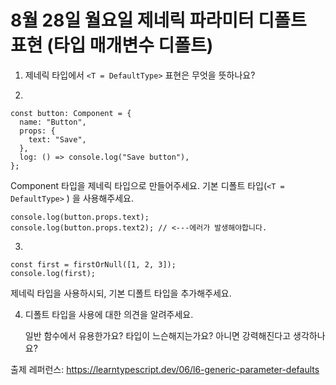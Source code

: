 # 8월 28일 월요일 제네릭 파라미터 디폴트 표현 (타입 매개변수 디폴트)

1. 제네릭 타입에서 `<T = DefaultType>` 표현은 무엇을 뜻하나요?

2.

```
const button: Component = {
  name: "Button",
  props: {
    text: "Save",
  },
  log: () => console.log("Save button"),
};
```

Component 타입을 제네릭 타입으로 만들어주세요. 기본 디폴트 타입(`<T = DefaultType>` ) 을 사용해주세요.

```
console.log(button.props.text);
console.log(button.props.text2); // <---에러가 발생해야합니다.
```

3.

```
const first = firstOrNull([1, 2, 3]);
console.log(first);
```

제네릭 타입을 사용하시되, 기본 디폴트 타입을 추가해주세요.

4. 디폴트 타입을 사용에 대한 의견을 알려주세요.

    일반 함수에서 유용한가요? 타입이 느슨해지는가요? 아니면 강력해진다고 생각하나요?

출제 레퍼런스: https://learntypescript.dev/06/l6-generic-parameter-defaults